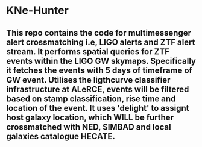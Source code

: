 # KNe-Hunter
## This repo contains the code for multimessenger alert crossmatching i.e, LIGO alerts and ZTF alert stream. It performs spatial queries for ZTF events within the LIGO GW skymaps. Specifically it fetches the events with 5 days of timeframe of GW event. Utilises the ligthcurve classifier infrastructure at ALeRCE, events will be filtered based on stamp classification, rise time and location of the event. It uses 'delight' to assignt host galaxy location, which WILL be further crossmatched with NED, SIMBAD and local galaxies catalogue HECATE.
